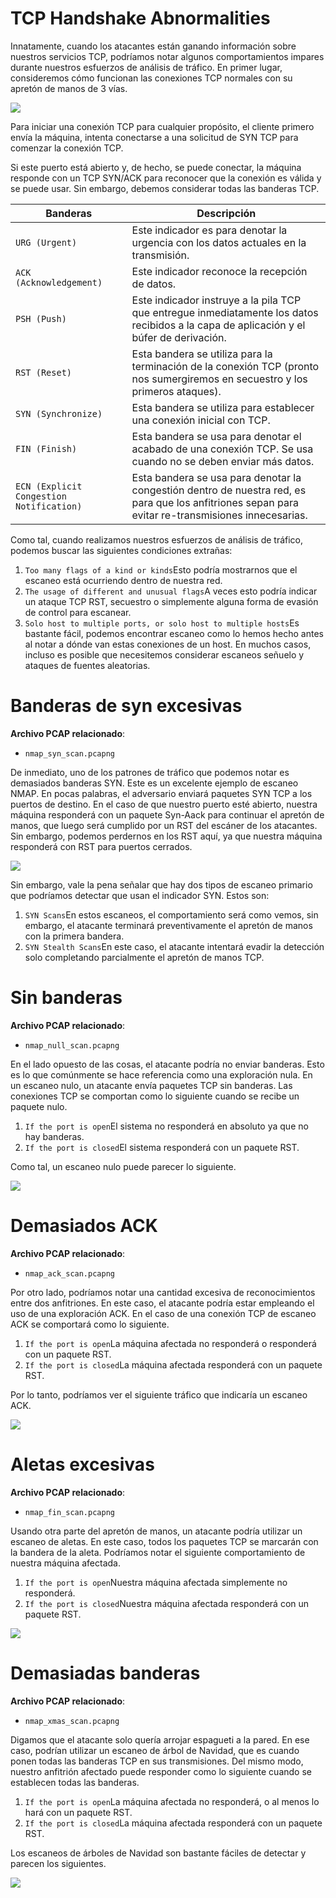 # TCP Handshake Abnormalities

Innatamente, cuando los atacantes están ganando información sobre nuestros servicios TCP, podríamos notar algunos comportamientos impares durante nuestros esfuerzos de análisis de tráfico. En primer lugar, consideremos cómo funcionan las conexiones TCP normales con su apretón de manos de 3 vías.

![](https://academy.hackthebox.com/storage/modules/229/tcp_handshake_1.jpg)

Para iniciar una conexión TCP para cualquier propósito, el cliente primero envía la máquina, intenta conectarse a una solicitud de SYN TCP para comenzar la conexión TCP.

Si este puerto está abierto y, de hecho, se puede conectar, la máquina responde con un TCP SYN/ACK para reconocer que la conexión es válida y se puede usar. Sin embargo, debemos considerar todas las banderas TCP.

| **Banderas** | **Descripción** |
| --- | --- |
| `URG (Urgent)` | Este indicador es para denotar la urgencia con los datos actuales en la transmisión. |
| `ACK (Acknowledgement)` | Este indicador reconoce la recepción de datos. |
| `PSH (Push)` | Este indicador instruye a la pila TCP que entregue inmediatamente los datos recibidos a la capa de aplicación y el búfer de derivación. |
| `RST (Reset)` | Esta bandera se utiliza para la terminación de la conexión TCP (pronto nos sumergiremos en secuestro y los primeros ataques). |
| `SYN (Synchronize)` | Esta bandera se utiliza para establecer una conexión inicial con TCP. |
| `FIN (Finish)` | Esta bandera se usa para denotar el acabado de una conexión TCP. Se usa cuando no se deben enviar más datos. |
| `ECN (Explicit Congestion Notification)` | Esta bandera se usa para denotar la congestión dentro de nuestra red, es para que los anfitriones sepan para evitar re-transmisiones innecesarias. |

Como tal, cuando realizamos nuestros esfuerzos de análisis de tráfico, podemos buscar las siguientes condiciones extrañas:

1. `Too many flags of a kind or kinds`Esto podría mostrarnos que el escaneo está ocurriendo dentro de nuestra red.
2. `The usage of different and unusual flags`A veces esto podría indicar un ataque TCP RST, secuestro o simplemente alguna forma de evasión de control para escanear.
3. `Solo host to multiple ports, or solo host to multiple hosts`Es bastante fácil, podemos encontrar escaneo como lo hemos hecho antes al notar a dónde van estas conexiones de un host. En muchos casos, incluso es posible que necesitemos considerar escaneos señuelo y ataques de fuentes aleatorias.

# **Banderas de syn excesivas**

**Archivo PCAP relacionado**:

- `nmap_syn_scan.pcapng`

De inmediato, uno de los patrones de tráfico que podemos notar es demasiados banderas SYN. Este es un excelente ejemplo de escaneo NMAP. En pocas palabras, el adversario enviará paquetes SYN TCP a los puertos de destino. En el caso de que nuestro puerto esté abierto, nuestra máquina responderá con un paquete Syn-Aack para continuar el apretón de manos, que luego será cumplido por un RST del escáner de los atacantes. Sin embargo, podemos perdernos en los RST aquí, ya que nuestra máquina responderá con RST para puertos cerrados.

![](https://academy.hackthebox.com/storage/modules/229/1-TCPhandshake.png)

Sin embargo, vale la pena señalar que hay dos tipos de escaneo primario que podríamos detectar que usan el indicador SYN. Estos son:

1. `SYN Scans`En estos escaneos, el comportamiento será como vemos, sin embargo, el atacante terminará preventivamente el apretón de manos con la primera bandera.
2. `SYN Stealth Scans`En este caso, el atacante intentará evadir la detección solo completando parcialmente el apretón de manos TCP.

# **Sin banderas**

**Archivo PCAP relacionado**:

- `nmap_null_scan.pcapng`

En el lado opuesto de las cosas, el atacante podría no enviar banderas. Esto es lo que comúnmente se hace referencia como una exploración nula. En un escaneo nulo, un atacante envía paquetes TCP sin banderas. Las conexiones TCP se comportan como lo siguiente cuando se recibe un paquete nulo.

1. `If the port is open`El sistema no responderá en absoluto ya que no hay banderas.
2. `If the port is closed`El sistema responderá con un paquete RST.

Como tal, un escaneo nulo puede parecer lo siguiente.

![](https://academy.hackthebox.com/storage/modules/229/2-TCPhandshake.png)

# **Demasiados ACK**

**Archivo PCAP relacionado**:

- `nmap_ack_scan.pcapng`

Por otro lado, podríamos notar una cantidad excesiva de reconocimientos entre dos anfitriones. En este caso, el atacante podría estar empleando el uso de una exploración ACK. En el caso de una conexión TCP de escaneo ACK se comportará como lo siguiente.

1. `If the port is open`La máquina afectada no responderá o responderá con un paquete RST.
2. `If the port is closed`La máquina afectada responderá con un paquete RST.

Por lo tanto, podríamos ver el siguiente tráfico que indicaría un escaneo ACK.

![](https://academy.hackthebox.com/storage/modules/229/3-TCPhandshake.png)

# **Aletas excesivas**

**Archivo PCAP relacionado**:

- `nmap_fin_scan.pcapng`

Usando otra parte del apretón de manos, un atacante podría utilizar un escaneo de aletas. En este caso, todos los paquetes TCP se marcarán con la bandera de la aleta. Podríamos notar el siguiente comportamiento de nuestra máquina afectada.

1. `If the port is open`Nuestra máquina afectada simplemente no responderá.
2. `If the port is closed`Nuestra máquina afectada responderá con un paquete RST.

![](https://academy.hackthebox.com/storage/modules/229/4-TCPhandshake.png)

# **Demasiadas banderas**

**Archivo PCAP relacionado**:

- `nmap_xmas_scan.pcapng`

Digamos que el atacante solo quería arrojar espagueti a la pared. En ese caso, podrían utilizar un escaneo de árbol de Navidad, que es cuando ponen todas las banderas TCP en sus transmisiones. Del mismo modo, nuestro anfitrión afectado puede responder como lo siguiente cuando se establecen todas las banderas.

1. `If the port is open`La máquina afectada no responderá, o al menos lo hará con un paquete RST.
2. `If the port is closed`La máquina afectada responderá con un paquete RST.

Los escaneos de árboles de Navidad son bastante fáciles de detectar y parecen los siguientes.

![](https://academy.hackthebox.com/storage/modules/229/5-TCPhandshake.png)